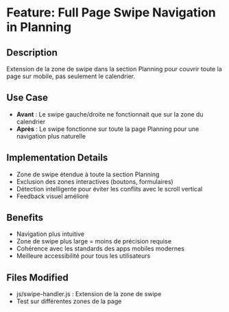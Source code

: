 # Feature: Full Page Swipe Navigation in Planning

## Description
Extension de la zone de swipe dans la section Planning pour couvrir toute la page sur mobile, pas seulement le calendrier.

## Use Case
- **Avant** : Le swipe gauche/droite ne fonctionnait que sur la zone du calendrier
- **Après** : Le swipe fonctionne sur toute la page Planning pour une navigation plus naturelle

## Implementation Details
- Zone de swipe étendue à toute la section Planning
- Exclusion des zones interactives (boutons, formulaires)
- Détection intelligente pour éviter les conflits avec le scroll vertical
- Feedback visuel amélioré

## Benefits
- Navigation plus intuitive
- Zone de swipe plus large = moins de précision requise
- Cohérence avec les standards des apps mobiles modernes
- Meilleure accessibilité pour tous les utilisateurs

## Files Modified
- js/swipe-handler.js : Extension de la zone de swipe
- Test sur différentes zones de la page
